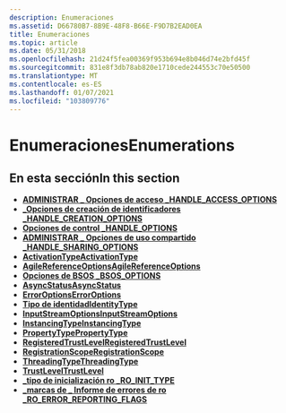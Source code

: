 ```yaml
---
description: Enumeraciones
ms.assetid: D66780B7-8B9E-48F8-B66E-F9D7B2EAD0EA
title: Enumeraciones
ms.topic: article
ms.date: 05/31/2018
ms.openlocfilehash: 21d24f5fea00369f953b694e8b046d74e2bfd45f
ms.sourcegitcommit: 831e8f3db78ab820e1710cede244553c70e50500
ms.translationtype: MT
ms.contentlocale: es-ES
ms.lasthandoff: 01/07/2021
ms.locfileid: "103809776"
---
```

# <a name="enumerations"></a><span data-ttu-id="611cd-103">Enumeraciones</span><span class="sxs-lookup"><span data-stu-id="611cd-103">Enumerations</span></span>

## <a name="in-this-section"></a><span data-ttu-id="611cd-104">En esta sección</span><span class="sxs-lookup"><span data-stu-id="611cd-104">In this section</span></span>

-   [<span data-ttu-id="611cd-105">**ADMINISTRAR \_ Opciones de acceso \_**</span><span class="sxs-lookup"><span data-stu-id="611cd-105">**HANDLE\_ACCESS\_OPTIONS**</span></span>](/windows/desktop/api/windowsstoragecom/ne-windowsstoragecom-handle_access_options)
-   [<span data-ttu-id="611cd-106">**\_Opciones de creación de identificadores \_**</span><span class="sxs-lookup"><span data-stu-id="611cd-106">**HANDLE\_CREATION\_OPTIONS**</span></span>](/windows/desktop/api/windowsstoragecom/ne-windowsstoragecom-handle_creation_options)
-   [<span data-ttu-id="611cd-107">**Opciones de control \_**</span><span class="sxs-lookup"><span data-stu-id="611cd-107">**HANDLE\_OPTIONS**</span></span>](/windows/desktop/api/windowsstoragecom/ne-windowsstoragecom-handle_options)
-   [<span data-ttu-id="611cd-108">**ADMINISTRAR \_ Opciones de uso compartido \_**</span><span class="sxs-lookup"><span data-stu-id="611cd-108">**HANDLE\_SHARING\_OPTIONS**</span></span>](/windows/desktop/api/windowsstoragecom/ne-windowsstoragecom-handle_sharing_options)
-   [<span data-ttu-id="611cd-109">**ActivationType**</span><span class="sxs-lookup"><span data-stu-id="611cd-109">**ActivationType**</span></span>](/windows/win32/api/activationregistration/ne-activationregistration-activationtype)
-   [<span data-ttu-id="611cd-110">**AgileReferenceOptions**</span><span class="sxs-lookup"><span data-stu-id="611cd-110">**AgileReferenceOptions**</span></span>](/windows/desktop/api/combaseapi/ne-combaseapi-agilereferenceoptions)
-   [<span data-ttu-id="611cd-111">**Opciones de BSOS \_**</span><span class="sxs-lookup"><span data-stu-id="611cd-111">**BSOS\_OPTIONS**</span></span>](/windows/win32/api/shcore/ne-shcore-bsos_options)
-   [<span data-ttu-id="611cd-112">**AsyncStatus**</span><span class="sxs-lookup"><span data-stu-id="611cd-112">**AsyncStatus**</span></span>](/windows/win32/api/asyncinfo/ne-asyncinfo-asyncstatus)
-   <span data-ttu-id="611cd-113">[**ErrorOptions**](/previous-versions//hh438361(v=vs.85))</span><span class="sxs-lookup"><span data-stu-id="611cd-113">[**ErrorOptions**](/previous-versions//hh438361(v=vs.85))</span></span>
-   [<span data-ttu-id="611cd-114">**Tipo de identidad**</span><span class="sxs-lookup"><span data-stu-id="611cd-114">**IdentityType**</span></span>](/windows/win32/api/activationregistration/ne-activationregistration-identitytype)
-   <span data-ttu-id="611cd-115">[**InputStreamOptions**](/previous-versions//hh438389(v=vs.85))</span><span class="sxs-lookup"><span data-stu-id="611cd-115">[**InputStreamOptions**](/previous-versions//hh438389(v=vs.85))</span></span>
-   [<span data-ttu-id="611cd-116">**InstancingType**</span><span class="sxs-lookup"><span data-stu-id="611cd-116">**InstancingType**</span></span>](/windows/win32/api/activationregistration/ne-activationregistration-instancingtype)
-   [<span data-ttu-id="611cd-117">**PropertyType**</span><span class="sxs-lookup"><span data-stu-id="611cd-117">**PropertyType**</span></span>](/windows/win32/api/windows.foundation/ne-windows-foundation-propertytype)
-   <span data-ttu-id="611cd-118">[**RegisteredTrustLevel**](/previous-versions//dn408470(v=vs.85))</span><span class="sxs-lookup"><span data-stu-id="611cd-118">[**RegisteredTrustLevel**](/previous-versions//dn408470(v=vs.85))</span></span>
-   [<span data-ttu-id="611cd-119">**RegistrationScope**</span><span class="sxs-lookup"><span data-stu-id="611cd-119">**RegistrationScope**</span></span>](/windows/win32/api/activationregistration/nf-activationregistration-iactivatableclassregistration-get_registrationscope)
-   [<span data-ttu-id="611cd-120">**ThreadingType**</span><span class="sxs-lookup"><span data-stu-id="611cd-120">**ThreadingType**</span></span>](/windows/win32/api/activationregistration/nf-activationregistration-idllserveractivatableclassregistration-get_threadingtype)
-   [<span data-ttu-id="611cd-121">**TrustLevel**</span><span class="sxs-lookup"><span data-stu-id="611cd-121">**TrustLevel**</span></span>](/windows/win32/api/activationregistration/nf-activationregistration-iactivatableclassregistration-get_registeredtrustlevel)
-   [<span data-ttu-id="611cd-122">**\_tipo de inicialización ro \_**</span><span class="sxs-lookup"><span data-stu-id="611cd-122">**RO\_INIT\_TYPE**</span></span>](/windows/win32/api/roapi/ne-roapi-ro_init_type)
-   [<span data-ttu-id="611cd-123">**\_marcas de \_ Informe de errores de ro \_**</span><span class="sxs-lookup"><span data-stu-id="611cd-123">**RO\_ERROR\_REPORTING\_FLAGS**</span></span>](/windows/win32/api/roerrorapi/ne-roerrorapi-roerrorreportingflags)

 

 
